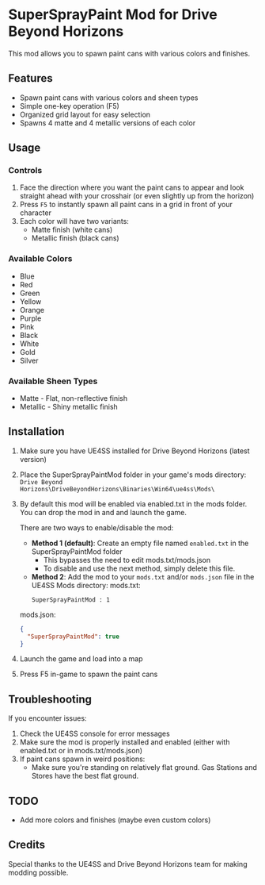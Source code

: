 # SuperSprayPaint Mod for Drive Beyond Horizons

This mod allows you to spawn paint cans with various colors and finishes.

## Features

- Spawn paint cans with various colors and sheen types
- Simple one-key operation (F5)
- Organized grid layout for easy selection
- Spawns 4 matte and 4 metallic versions of each color

## Usage

### Controls

1. Face the direction where you want the paint cans to appear and look straight ahead with your crosshair (or even slightly up from the horizon)
2. Press `F5` to instantly spawn all paint cans in a grid in front of your character
3. Each color will have two variants:
   - Matte finish (white cans)
   - Metallic finish (black cans)

### Available Colors

- Blue
- Red
- Green
- Yellow
- Orange
- Purple
- Pink
- Black
- White
- Gold
- Silver

### Available Sheen Types

- Matte - Flat, non-reflective finish
- Metallic - Shiny metallic finish

## Installation

1. Make sure you have UE4SS installed for Drive Beyond Horizons (latest version)
2. Place the SuperSprayPaintMod folder in your game's mods directory:
   `Drive Beyond Horizons\DriveBeyondHorizons\Binaries\Win64\ue4ss\Mods\`
3. By default this mod will be enabled via enabled.txt in the mods folder. You can drop the mod in and and launch the game.

   There are two ways to enable/disable the mod:
   - **Method 1 (default)**: Create an empty file named `enabled.txt` in the SuperSprayPaintMod folder
     - This bypasses the need to edit mods.txt/mods.json
     - To disable and use the next method, simply delete this file.
   - **Method 2**: Add the mod to your `mods.txt` and/or `mods.json` file in the UE4SS Mods directory:
   mods.txt:
     ```
     SuperSprayPaintMod : 1
     ```
   mods.json:
     ```json
     {
       "SuperSprayPaintMod": true
     }
     ```
4. Launch the game and load into a map
5. Press F5 in-game to spawn the paint cans

## Troubleshooting

If you encounter issues:

1. Check the UE4SS console for error messages
2. Make sure the mod is properly installed and enabled (either with enabled.txt or in mods.txt/mods.json)
3. If paint cans spawn in weird positions:
   - Make sure you're standing on relatively flat ground. Gas Stations and Stores have the best flat ground.

## TODO

- Add more colors and finishes (maybe even custom colors)

## Credits

Special thanks to the UE4SS and Drive Beyond Horizons team for making modding possible.
